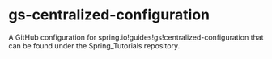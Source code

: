 # gs-centralized-configuration
A GitHub configuration for spring.io!guides!gs!centralized-configuration that can be found under the Spring_Tutorials repository.

